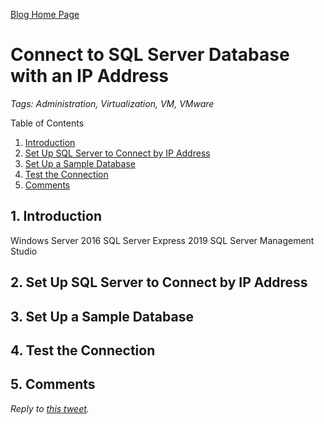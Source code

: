 [Blog Home Page](../../README.md)

# Connect to SQL Server Database with an IP Address

_Tags: Administration, Virtualization, VM, VMware_

Table of Contents
1. [Introduction](#introduction)
2. [Set Up SQL Server to Connect by IP Address](#server)
3. [Set Up a Sample Database](#database)
4. [Test the Connection](#test)
5. [Comments](#comments)

## 1. <a name='introduction'></a>Introduction

Windows Server 2016
SQL Server Express 2019
SQL Server Management Studio

## 2. <a name='server'></a>Set Up SQL Server to Connect by IP Address



## 3. <a name='database'></a>Set Up a Sample Database



## 4. <a name='test'></a>Test the Connection



## 5. <a name='comments'></a>Comments

_Reply to [this tweet]()._